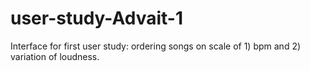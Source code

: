 # user-study-Advait-1
Interface for first user study: ordering songs on scale of 1) bpm and 2) variation of loudness.
